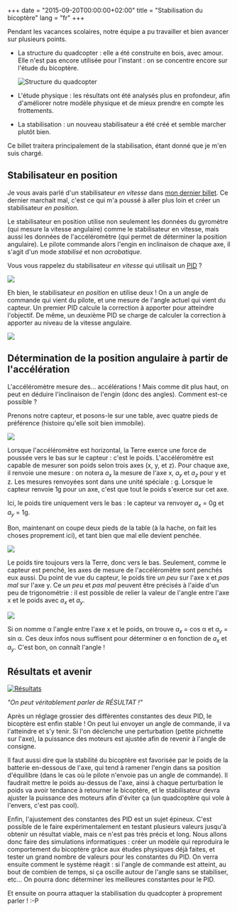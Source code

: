 +++
date = "2015-09-20T00:00:00+02:00"
title = "Stabilisation du bicoptère"
lang = "fr"
+++

Pendant les vacances scolaires, notre équipe a pu travailler et bien avancer sur plusieurs points.

* La structure du quadcopter : elle a été construite en bois, avec amour. Elle n'est pas encore utilisée pour l'instant :  on se concentre encore sur l'étude du bicoptère.

  ![Structure du quadcopter](/img/blog/2015-stabilisation-du-bicoptere/quad-struct.jpg)

* L'étude physique : les résultats ont été analysés plus en profondeur, afin d'améliorer notre modèle physique et de mieux prendre en compte les frottements.

* La stabilisation : un nouveau stabilisateur a été créé et semble marcher plutôt bien.

Ce billet traitera principalement de la stabilisation, étant donné que je m'en suis chargé.

## Stabilisateur en position

Je vous avais parlé d'un stabilisateur _en vitesse_ dans [mon dernier billet](/blog/2015/premieres-experimentations-sur-le-bicoptere/). Ce dernier marchait mal, c'est ce qui m'a poussé à aller plus loin et créer un stabilisateur _en position_.

Le stabilisateur en position utilise non seulement les données du gyromètre (qui mesure la vitesse angulaire) comme le stabilisateur en vitesse, mais aussi les données de l'accéléromètre (qui permet de déterminer la position angulaire). Le pilote commande alors l'engin en inclinaison de chaque axe, il s'agit d'un mode _stabilisé_ et non _acrobatique_.

Vous vous rappelez du stabilisateur _en vitesse_ qui utilisait un [<abbr title="Proportionnel-Intégral-Dérivé">PID</abbr>](https://fr.wikipedia.org/wiki/R%C3%A9gulateur_PID) ?

![](/img/blog/2015-stabilisation-du-bicoptere/pid-rate.png)

Eh bien, le stabilisateur _en position_ en utilise deux ! On a un angle de commande qui vient du pilote, et une mesure de l'angle actuel qui vient du capteur. Un premier PID calcule la correction à apporter pour atteindre l'objectif. De même, un deuxième PID se charge de calculer la correction à apporter au niveau de la vitesse angulaire.

![](/img/blog/2015-stabilisation-du-bicoptere/pid-stabilized.png)

## Détermination de la position angulaire à partir de l'accélération

L'accéléromètre mesure des... accélérations ! Mais comme dit plus haut, on peut en déduire l'inclinaison de l'engin (donc des angles). Comment est-ce possible ?

Prenons notre capteur, et posons-le sur une table, avec quatre pieds de préférence (histoire qu'elle soit bien immobile).

![](/img/blog/2015-stabilisation-du-bicoptere/accel-no-angle.png)

Lorsque l'accéléromètre est horizontal, la Terre exerce une force de poussée vers le bas sur le capteur : c'est le poids. L'accéléromètre est capable de mesurer son poids selon trois axes (x, y, et z). Pour chaque axe, il renvoie une mesure : on notera _a<sub>x</sub>_ la mesure de l'axe x, _a<sub>y</sub>_ et _a<sub>z</sub>_ pour y et z. Les mesures renvoyées sont dans une unité spéciale : g. Lorsque le capteur renvoie 1g pour un axe, c'est que tout le poids s'exerce sur cet axe.

Ici, le poids tire uniquement vers le bas : le capteur va renvoyer _a<sub>x</sub>_ = 0g et _a<sub>y</sub>_ = 1g.

Bon, maintenant on coupe deux pieds de la table (à la hache, on fait les choses proprement ici), et tant bien que mal elle devient penchée.

![](/img/blog/2015-stabilisation-du-bicoptere/accel-with-angle.png)

Le poids tire toujours vers la Terre, donc vers le bas. Seulement, comme le capteur est penché, les axes de mesure de l'accéléromètre sont penchés eux aussi. Du point de vue du capteur, le poids tire _un peu_ sur l'axe x et _pas mal_ sur l'axe y. Ce _un peu_ et _pas mal_ peuvent être précisés à l'aide d'un peu de trigonométrie : il est possible de relier la valeur de l'angle entre l'axe x et le poids avec _a<sub>x</sub>_ et _a<sub>y</sub>_.

![](/img/blog/2015-stabilisation-du-bicoptere/accel-maths.png)

Si on nomme &alpha; l'angle entre l'axe x et le poids, on trouve _a<sub>x</sub>_ = cos &alpha; et _a<sub>y</sub>_ = sin &alpha;. Ces deux infos nous suffisent pour déterminer &alpha; en fonction de _a<sub>x</sub>_ et _a<sub>y</sub>_. C'est bon, on connaît l'angle !

## Résultats et avenir

[![Résultats](/img/blog/2015-stabilisation-du-bicoptere/resultat.jpg)](https://youtu.be/D9KkUSiNNaU?t=17s)

<p class="text-center"><em>"On peut véritablement parler de RÉSULTAT !"</em></p>

Après un réglage grossier des différentes constantes des deux PID, le bicoptère est enfin stable ! On peut lui envoyer un angle de commande, il va l'atteindre et s'y tenir. Si l'on déclenche une perturbation (petite pichnette sur l'axe), la puissance des moteurs est ajustée afin de revenir à l'angle de consigne.

Il faut aussi dire que la stabilité du bicoptère est favorisée par le poids de la batterie en-dessous de l'axe, qui tend à ramener l'engin dans sa position d'équilibre (dans le cas où le pilote n'envoie pas un angle de commande). Il faudrait mettre le poids au-dessus de l'axe, ainsi à chaque perturbation le poids va avoir tendance à retourner le bicoptère, et le stabilisateur devra ajuster la puissance des moteurs afin d'éviter ça (un quadcoptère qui vole à l'envers, c'est pas cool).

Enfin, l'ajustement des constantes des PID est un sujet épineux. C'est possible de le faire expérimentalement en testant plusieurs valeurs jusqu'à obtenir un résultat viable, mais ce n'est pas très précis et long. Nous allons donc faire des simulations informatiques : créer un modèle qui reproduira le comportement du bicoptère grâce aux études physiques déjà faites, et tester un grand nombre de valeurs pour les constantes du PID. On verra ensuite comment le système réagit : si l'angle de commande est atteint, au bout de combien de temps, si ça oscille autour de l'angle sans se stabiliser, etc... On pourra donc déterminer les meilleures constantes pour le PID.

Et ensuite on pourra attaquer la stabilisation du quadcopter à proprement parler ! :-P
